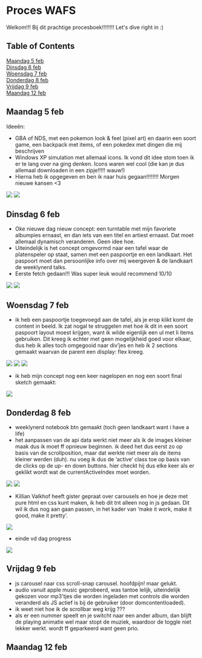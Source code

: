 # Proces WAFS

Welkom!!! Bij dit prachtige procesboek!!!!!!!! Let's dive right in :)

## Table of Contents

[Maandag 5 feb](#5feb)  
[Dinsdag 6 feb](#6feb)  
[Woensdag 7 feb](#7feb)  
[Donderdag 8 feb](#8feb)  
[Vrijdag 9 feb](#9feb)  
[Maandag 12 feb](#12feb)

<a name="5feb"/>

## Maandag 5 feb

Ideeën:

-   GBA of NDS, met een pokemon look & feel (pixel art) en daarin een soort game, een backpack met items, of een pokedex met dingen die mij beschrijven
-   Windows XP simulation met allemaal icons. Ik vond dit idee stom toen ik er te lang over na ging denken. Icons waren wel cool (die kan je dus allemaal downloaden in een zipje!!!!! wauw!)
-   Hierna heb ik opgegeven en ben ik naar huis gegaan!!!!!!!! Morgen nieuwe kansen <3

![](./img/1/note.jpeg)
![](./img/1/note2.JPG)

<a name="6feb"/>

## Dinsdag 6 feb

-   Oke nieuwe dag nieuw concept: een turntable met mijn favoriete albumpies ernaast, en dan iets van een titel en artiest ernaast. Dat moet allemaal dynamisch veranderen. Geen idee hoe.
-   Uiteindelijk is het concept omgevormd naar een tafel waar de platenspeler op staat, samen met een paspoortje en een landkaart. Het paspoort moet dan persoonlijke info over mij weergeven & de landkaart de weeklynerd talks.
-   Eerste fetch gedaan!!! Was super leuk would recommend 10/10

![](./img/2/note.JPG)
![](./img/2/note2.JPG)

<a name="7feb"/>

## Woensdag 7 feb

-   ik heb een paspoortje toegevoegd aan de tafel, als je erop klikt komt de content in beeld. Ik zat nogal te struggelen met hoe ik dit in een soort paspoort layout moest krijgen, want ik wilde eigenlijk een ul met li items gebruiken. Dit kreeg ik echter met geen mogelijkheid goed voor elkaar, dus heb ik alles toch omgegooid naar div’jes en heb ik 2 sections gemaakt waarvan de parent een display: flex kreeg.

![](./img/3/code.png)
![](./img/3/code-2.png)
![](./img/3/code-3.png)

-   ik heb mijn concept nog een keer nagelopen en nog een soort final sketch gemaakt:

![](./img/3/note.JPG)

<a name="8feb"/>

## Donderdag 8 feb

-   weeklynerd notebook btn gemaakt (toch geen landkaart want i have a life)
-   het aanpassen van de api data werkt niet meer als ik de images kleiner maak dus ik moet ff opnieuw beginnen. ik deed het dus eerst zo op basis van de scrollposition, maar dat werkte niet meer als de items kleiner werden (duh). nu voeg ik dus de ‘active’ class toe op basis van de clicks op de up- en down buttons. hier checkt hij dus elke keer als er geklikt wordt wat de currentActiveIndex moet worden.

![](./img/4/code-1.png)
![](./img/4/code-2.png)

-   Killian Valkhof heeft gister gepraat over carousels en hoe je deze met pure html en css kunt maken, ik heb dit tnt alleen nog in js gedaan. Dit wil ik dus nog aan gaan passen, in het kader van ‘make it work, make it good, make it pretty’.

![](./img/4/code-3.png)

-   einde vd dag progress

![](./img/4/code-4.png)

<a name="9feb"/>

## Vrijdag 9 feb

<a name="12feb"/>

-   js carousel naar css scroll-snap carousel. hoofdpijn! maar gelukt.
-   audio vanuit apple music geprobeerd, was tantoe lelijk, uiteindelijk gekozen voor mp3'tjes die worden ingeladen met controls die worden veranderd als JS actief is bij de gebruiker (door domcontentloaded).
-   ik weet niet hoe ik de scrollbar weg krijg ???
-   als er een nummer speelt en je switcht naar een ander album, dan blijft de playing animatie wel maar stopt de muziek, waardoor de toggle niet lekker werkt. wordt ff geparkeerd want geen prio.

## Maandag 12 feb
